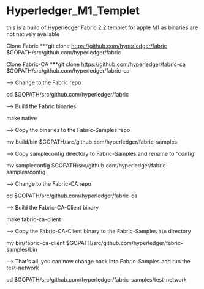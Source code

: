 # Hyperledger_M1_Templet
this is a build of Hyperledger Fabric 2.2 templet for apple M1 as binaries are not natively available 

Clone Fabric
***git clone https://github.com/hyperledger/fabric $GOPATH/src/github.com/hyperledger/fabric

Clone Fabric-CA
***git clone https://github.com/hyperledger/fabric-ca $GOPATH/src/github.com/hyperledger/fabric-ca


--> Change to the Fabric repo

  cd $GOPATH/src/github.com/hyperledger/fabric
  
--> Build the Fabric binaries

  make native

--> Copy the binaries to the Fabric-Samples repo
  
  mv build/bin $GOPATH/src/github.com/hyperledger/fabric-samples

--> Copy sampleconfig directory to Fabric-Samples and rename to "config'
  
  mv sampleconfig $GOPATH/src/github.com/hyperledger/fabric-samples/config

--> Change to the Fabric-CA repo
  
  cd $GOPATH/src/github.com/hyperledger/fabric-ca

--> Build the Fabric-CA-Client binary
  
  make fabric-ca-client

--> Copy the Fabric-CA-Client binary to the Fabric-Samples `bin` directory
  
  mv bin/fabric-ca-client $GOPATH/src/github.com/hyperledger/fabric-samples/bin

--> That's all, you can now change back into Fabric-Samples and run the test-network
  
  cd $GOPATH/src/github.com/hyperledger/fabric-samples/test-network
